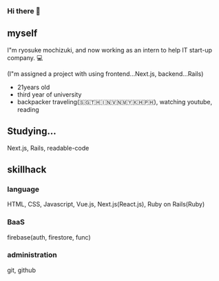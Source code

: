 ### Hi there 👋

## myself

I"m ryosuke mochizuki, and now working as an intern to help IT start-up company. 💻

(I"m assigned a project with using frontend...Next.js, backend...Rails) 

- 21years old
- third year of university
- backpacker traveling(🇸🇬🇹🇭🇮🇳🇻🇳🇲🇾🇰🇭🇵🇭), watching youtube, reading

## Studying...
Next.js, Rails, readable-code


## skillhack

### language
HTML, CSS, Javascript, Vue.js, Next.js(React.js), Ruby on Rails(Ruby)

### BaaS
firebase(auth, firestore, func)

### administration
git, github
